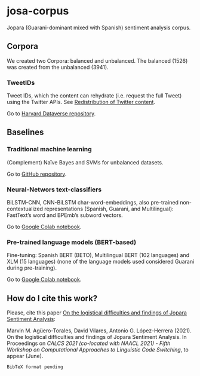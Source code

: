 # josa-corpus
Jopara (Guarani-dominant mixed with Spanish) sentiment analysis corpus.

## Corpora

We created two Corpora: balanced and unbalanced. The balanced (1526) was created from the unbalanced (3941).

### TweetIDs

Tweet IDs, which the content can rehydrate (i.e. request the full Tweet) using the Twitter APIs. See [Redistribution of Twitter content](https://developer.twitter.com/en/developer-terms/more-on-restricted-use-cases).

Go to [Harvard Dataverse repository](https://dataverse.harvard.edu/dataset.xhtml?persistentId=doi:10.7910/DVN/GLDX14).

## Baselines

### Traditional machine learning

(Complement) Naïve Bayes and SVMs for unbalanced datasets.

Go to [GitHub repository](https://github.com/mmaguero/textcat-josa).

### Neural-Networs text-classifiers

BiLSTM-CNN, CNN-BiLSTM char-word-embeddings, also pre-trained non-contextualized representations (Spanish, Guarani, and Multilingual): FastText’s word and BPEmb’s subword vectors.

Go to [Google Colab notebook](https://colab.research.google.com/drive/1egleuWnjo6qomFk_6eZvb3pI3FLi0WsZ?usp=sharing).

### Pre-trained language models (BERT-based)

Fine-tuning: Spanish BERT (BETO), Multilingual BERT (102 languages) and XLM (15 languages) (none of the language models used
considered Guarani during pre-training).

Go to [Google Colab notebook](https://colab.research.google.com/drive/1eHnF1GsMScHXAldl0VJ2-usdkhfdO7X_?usp=sharing).

## How do I cite this work?

Please, cite this paper [On the logistical difficulties and findings of Jopara Sentiment Analysis](https://code-switching.github.io/2021):

Marvin M. Agüero-Torales, David Vilares, Antonio G. López-Herrera (2021). On the logistical difficulties and findings of Jopara Sentiment Analysis. In Proceedings on *CALCS 2021 (co-located with NAACL 2021) - Fifth Workshop on Computational Approaches to Linguistic Code Switching*, to appear (June).

```
BibTeX format pending
```
